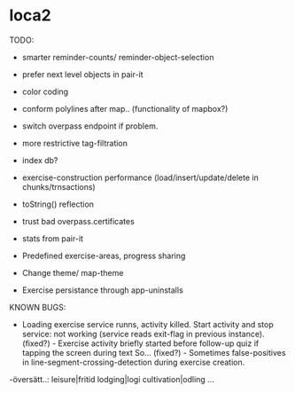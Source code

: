 # loca2

TODO:

- smarter reminder-counts/ reminder-object-selection
- prefer next level objects in pair-it
- color coding
- conform polylines after map.. (functionality of mapbox?)

- switch overpass endpoint if problem.
- more restrictive tag-filtration

- index db?
- exercise-construction performance (load/insert/update/delete in chunks/trnsactions)
- toString() reflection
- trust bad overpass.certificates
- stats from pair-it

- Predefined exercise-areas, progress sharing
- Change theme/ map-theme
- Exercise persistance through app-uninstalls


KNOWN BUGS:
- Loading exercise service runns, activity killed. Start activity and stop service: not working
 (service reads exit-flag in previous instance).
(fixed?) - Exercise activity briefly started before follow-up quiz if tapping the screen during text So...
(fixed?) - Sometimes false-positives in line-segment-crossing-detection during exercise creation.




-översätt..:
leisure|fritid
lodging|logi
cultivation|odling
...
